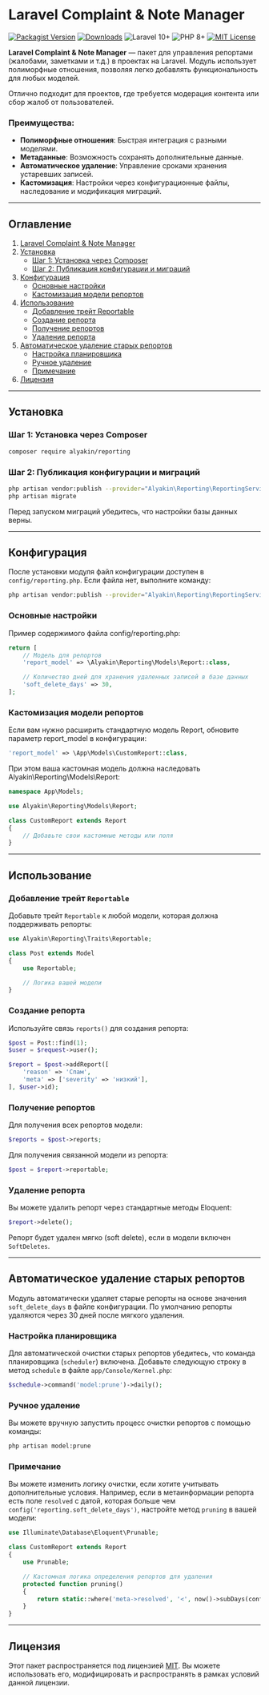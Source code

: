 # Laravel Complaint & Note Manager

[![Packagist Version](https://img.shields.io/packagist/v/alyakin/reporting)](https://packagist.org/packages/alyakin/reporting)
[![Downloads](https://img.shields.io/packagist/dt/alyakin/reporting)](https://packagist.org/packages/alyakin/reporting)
![Laravel 10+](https://img.shields.io/badge/Laravel-10%2B-orange)
![PHP 8+](https://img.shields.io/badge/PHP-8%2B-blue)
[![MIT License](https://img.shields.io/badge/license-MIT-green)](https://opensource.org/licenses/MIT)

**Laravel Complaint & Note Manager** — пакет для управления репортами (жалобами, заметками и т.д.) в проектах на Laravel. Модуль использует полиморфные отношения, позволяя легко добавлять функциональность для любых моделей.

Отлично подходит для проектов, где требуется модерация контента или сбор жалоб от пользователей.

### Преимущества:
- **Полиморфные отношения**: Быстрая интеграция с разными моделями.
- **Метаданные**: Возможность сохранять дополнительные данные.
- **Автоматическое удаление**: Управление сроками хранения устаревших записей.
- **Кастомизация**: Настройки через конфигурационные файлы, наследование и модификация миграций.

---

## Оглавление

1. [Laravel Complaint & Note Manager](#laravel-complaint--note-manager)
2. [Установка](#установка)
   - [Шаг 1: Установка через Composer](#шаг-1-установка-через-composer)
   - [Шаг 2: Публикация конфигурации и миграций](#шаг-2-публикация-конфигурации-и-миграций)
3. [Конфигурация](#конфигурация)
   - [Основные настройки](#основные-настройки)
   - [Кастомизация модели репортов](#кастомизация-модели-репортов)
4. [Использование](#использование)
   - [Добавление трейт Reportable](#шаг-1-добавление-трейт-reportable)
   - [Создание репорта](#шаг-2-создание-репорта)
   - [Получение репортов](#шаг-3-получение-репортов)
   - [Удаление репорта](#дополнительный-пример-удаление-репорта)
5. [Автоматическое удаление старых репортов](#автоматическое-удаление-старых-репортов)
   - [Настройка планировщика](#настройка-планировщика)
   - [Ручное удаление](#ручное-удаление)
   - [Примечание](#примечание)
6. [Лицензия](#лицензия)

---

## Установка

### Шаг 1: Установка через Composer

```bash
composer require alyakin/reporting
```

### Шаг 2: Публикация конфигурации и миграций
```bash
php artisan vendor:publish --provider="Alyakin\Reporting\ReportingServiceProvider"
php artisan migrate
```

Перед запуском миграций убедитесь, что настройки базы данных верны.

---

## Конфигурация

После установки модуля файл конфигурации доступен в `config/reporting.php`. Если файла нет, выполните команду:

```bash
php artisan vendor:publish --provider="Alyakin\Reporting\ReportingServiceProvider" --tag=config
```

### Основные настройки

Пример содержимого файла config/reporting.php:

```php
return [
    // Модель для репортов
    'report_model' => \Alyakin\Reporting\Models\Report::class,

    // Количество дней для хранения удаленных записей в базе данных
    'soft_delete_days' => 30,
];
```

### Кастомизация модели репортов

Если вам нужно расширить стандартную модель Report, обновите параметр report_model в конфигурации:

```php
'report_model' => \App\Models\CustomReport::class,
```

При этом ваша кастомная модель должна наследовать Alyakin\Reporting\Models\Report:

```php
namespace App\Models;

use Alyakin\Reporting\Models\Report;

class CustomReport extends Report
{
    // Добавьте свои кастомные методы или поля
}
```

---

## Использование

### Добавление трейт `Reportable`

Добавьте трейт `Reportable` к любой модели, которая должна поддерживать репорты:

```php
use Alyakin\Reporting\Traits\Reportable;

class Post extends Model
{
    use Reportable;

    // Логика вашей модели
}
```

### Создание репорта

Используйте связь `reports()` для создания репорта:

```php
$post = Post::find(1);
$user = $request->user();

$report = $post->addReport([
    'reason' => 'Спам',
    'meta' => ['severity' => 'низкий'],
], $user->id);
```

### Получение репортов

Для получения всех репортов модели:

```php
$reports = $post->reports;
```

Для получения связанной модели из репорта:

```php
$post = $report->reportable;
```

### Удаление репорта

Вы можете удалить репорт через стандартные методы Eloquent:

```php
$report->delete();
```

Репорт будет удален мягко (soft delete), если в модели включен `SoftDeletes`.

---

## Автоматическое удаление старых репортов

Модуль автоматически удаляет старые репорты на основе значения `soft_delete_days` в файле конфигурации. По умолчанию репорты удаляются через 30 дней после мягкого удаления.

### Настройка планировщика

Для автоматической очистки старых репортов убедитесь, что команда планировщика (`scheduler`) включена. Добавьте следующую строку в метод `schedule` в файле `app/Console/Kernel.php`:

```php
$schedule->command('model:prune')->daily();
```

### Ручное удаление

Вы можете вручную запустить процесс очистки репортов с помощью команды:

```bash
php artisan model:prune
```

### Примечание

Вы можете изменить логику очистки, если хотите учитывать дополнительные условия. Например, если в метаинформации репорта есть поле `resolved` с датой, которая больше чем `config('reporting.soft_delete_days')`, настройте метод `pruning` в вашей модели:

```php
use Illuminate\Database\Eloquent\Prunable;

class CustomReport extends Report
{
    use Prunable;

    // Кастомная логика определения репортов для удаления
    protected function pruning()
    {
        return static::where('meta->resolved', '<', now()->subDays(config('reporting.soft_delete_days')));
    }
}
```

---

## Лицензия

Этот пакет распространяется под лицензией [MIT](https://opensource.org/licenses/MIT). Вы можете использовать его, модифицировать и распространять в рамках условий данной лицензии.
